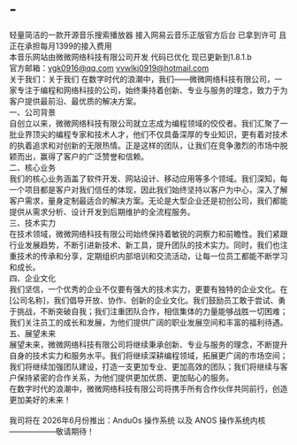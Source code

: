 # -
轻量简洁的一款开源音乐搜索播放器 接入网易云音乐正版官方后台 已拿到许可 且正在承担每月1399的接入费用 <br>
本音乐网站由微微网络科技有限公司开发 代码已优化 现已更新到1.8.1.b <br>
官方邮箱：vgk0916@qq.com   vvwlkj0919@hotmail.com <br>
关于我们：关于我们 在数字时代的浪潮中，我们——微微网络科技有限公司，一家专注于编程和网络科技的公司，始终秉持着创新、专业与服务的理念，致力于为客户提供最前沿、最优质的解决方案。<br>
一、公司背景 <br>
自创立以来，微微网络科技有限公司就立志成为编程领域的佼佼者。我们汇聚了一批业界顶尖的编程专家和技术人才，他们不仅具备深厚的专业知识，更有着对技术的执着追求和对创新的无限热情。正是这样的团队，让我们在竞争激烈的市场中脱颖而出，赢得了客户的广泛赞誉和信赖。<br>
二、核心业务 <br>
我们的核心业务涵盖了软件开发、网站设计、移动应用等多个领域。我们深知，每一个项目都是客户对我们信任的体现，因此我们始终坚持以客户为中心，深入了解客户需求，量身定制最适合的解决方案。无论是大型企业还是初创公司，我们都能提供从需求分析、设计开发到后期维护的全流程服务。<br>
三、技术实力 <br>
在技术领域，微微网络科技有限公司始终保持着敏锐的洞察力和前瞻性。我们紧跟行业发展趋势，不断引进新技术、新工具，提升团队的技术实力。同时，我们也注重技术的传承和分享，定期组织内部培训和交流活动，让每一位员工都能不断学习和成长。<br>
四、企业文化 <br>
我们坚信，一个优秀的企业不仅要有强大的技术实力，更要有独特的企业文化。在[公司名称]，我们倡导开放、协作、创新的企业文化。我们鼓励员工敢于尝试、勇于挑战，不断突破自我；我们注重团队合作，相信集体的力量能够战胜一切困难；我们关注员工的成长和发展，为他们提供广阔的职业发展空间和丰富的福利待遇。<br>
五、展望未来 <br>
展望未来，微微网络科技有限公司将继续秉承创新、专业与服务的理念，不断提升自身的技术实力和服务水平。我们将继续深耕编程领域，拓展更广阔的市场空间；我们将继续加强团队建设，打造一支更加专业、更加高效的团队；我们将继续与客户保持紧密的合作关系，为他们提供更加优质、更加贴心的服务。<br>
在数字时代的浪潮中，微微网络科技有限公司将携手所有合作伙伴共同前行，创造更加美好的未来！ <br>
<br>
我司将在 2026年6月份推出：AnduOs 操作系统 以及 ANOS 操作系统内核 <br>
                    ——————敬请期待！
